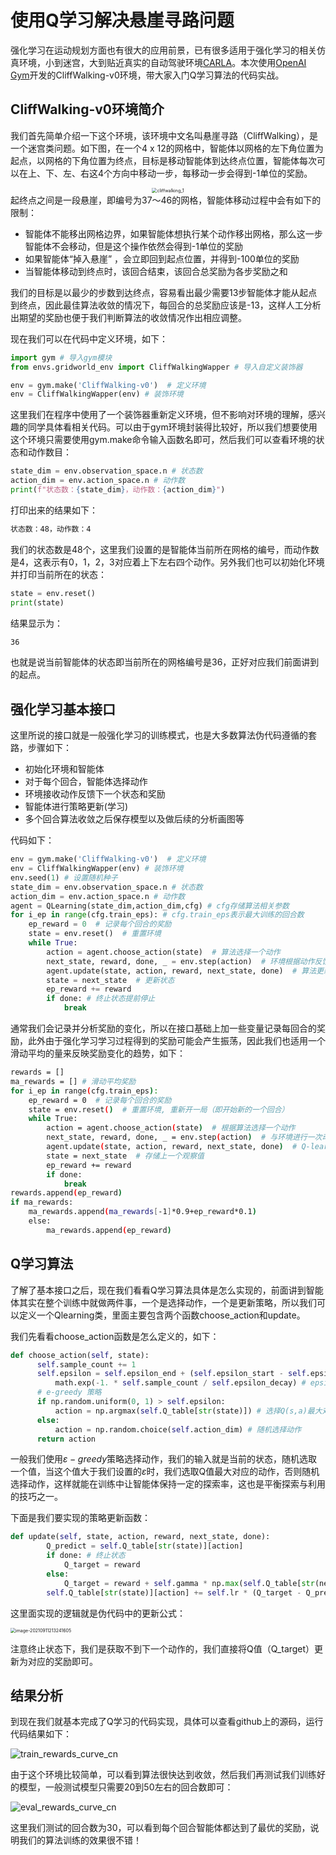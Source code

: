 # 使用Q学习解决悬崖寻路问题

强化学习在运动规划方面也有很大的应用前景，已有很多适用于强化学习的相关仿真环境，小到迷宫，大到贴近真实的自动驾驶环境[CARLA](http://carla.org/)。本次使用[OpenAI Gym](https://gym.openai.com/)开发的CliffWalking-v0环境，带大家入门Q学习算法的代码实战。

## CliffWalking-v0环境简介

我们首先简单介绍一下这个环境，该环境中文名叫悬崖寻路（CliffWalking），是一个迷宫类问题。如下图，在一个4 x 12的网格中，智能体以网格的左下角位置为起点，以网格的下角位置为终点，目标是移动智能体到达终点位置，智能体每次可以在上、下、左、右这4个方向中移动一步，每移动一步会得到-1单位的奖励。

<div align=center>
<img src="assets/cliffwalking_1.png" alt="cliffwalking_1" style="zoom:50%;" />
</div>
起终点之间是一段悬崖，即编号为37～46的网格，智能体移动过程中会有如下的限制：

* 智能体不能移出网格边界，如果智能体想执行某个动作移出网格，那么这一步智能体不会移动，但是这个操作依然会得到-1单位的奖励
* 如果智能体“掉入悬崖” ，会立即回到起点位置，并得到-100单位的奖励
* 当智能体移动到终点时，该回合结束，该回合总奖励为各步奖励之和

我们的目标是以最少的步数到达终点，容易看出最少需要13步智能体才能从起点到终点，因此最佳算法收敛的情况下，每回合的总奖励应该是-13，这样人工分析出期望的奖励也便于我们判断算法的收敛情况作出相应调整。

现在我们可以在代码中定义环境，如下：

```python
import gym # 导入gym模块
from envs.gridworld_env import CliffWalkingWapper # 导入自定义装饰器

env = gym.make('CliffWalking-v0')  # 定义环境
env = CliffWalkingWapper(env) # 装饰环境
```

这里我们在程序中使用了一个装饰器重新定义环境，但不影响对环境的理解，感兴趣的同学具体看相关代码。可以由于gym环境封装得比较好，所以我们想要使用这个环境只需要使用gym.make命令输入函数名即可，然后我们可以查看环境的状态和动作数目：

```python
state_dim = env.observation_space.n # 状态数
action_dim = env.action_space.n # 动作数
print(f"状态数：{state_dim}，动作数：{action_dim}")
```

打印出来的结果如下：

```bash
状态数：48，动作数：4
```

我们的状态数是48个，这里我们设置的是智能体当前所在网格的编号，而动作数是4，这表示有0，1，2，3对应着上下左右四个动作。另外我们也可以初始化环境并打印当前所在的状态：

```python
state = env.reset()
print(state)
```

结果显示为：

```bash
36
```

也就是说当前智能体的状态即当前所在的网格编号是36，正好对应我们前面讲到的起点。

## 强化学习基本接口

这里所说的接口就是一般强化学习的训练模式，也是大多数算法伪代码遵循的套路，步骤如下：

* 初始化环境和智能体
* 对于每个回合，智能体选择动作
* 环境接收动作反馈下一个状态和奖励
* 智能体进行策略更新(学习)
* 多个回合算法收敛之后保存模型以及做后续的分析画图等

代码如下：

```python
env = gym.make('CliffWalking-v0')  # 定义环境
env = CliffWalkingWapper(env) # 装饰环境
env.seed(1) # 设置随机种子
state_dim = env.observation_space.n # 状态数
action_dim = env.action_space.n # 动作数
agent = QLearning(state_dim,action_dim,cfg) # cfg存储算法相关参数
for i_ep in range(cfg.train_eps): # cfg.train_eps表示最大训练的回合数
    ep_reward = 0  # 记录每个回合的奖励
    state = env.reset()  # 重置环境
    while True: 
        action = agent.choose_action(state)  # 算法选择一个动作
        next_state, reward, done, _ = env.step(action)  # 环境根据动作反馈奖励和下一个状态
        agent.update(state, action, reward, next_state, done)  # 算法更新
        state = next_state  # 更新状态
        ep_reward += reward
        if done: # 终止状态提前停止
            break
```

通常我们会记录并分析奖励的变化，所以在接口基础上加一些变量记录每回合的奖励，此外由于强化学习学习过程得到的奖励可能会产生振荡，因此我们也适用一个滑动平均的量来反映奖励变化的趋势，如下：

```bash
rewards = []  
ma_rewards = [] # 滑动平均奖励
for i_ep in range(cfg.train_eps):
    ep_reward = 0  # 记录每个回合的奖励
    state = env.reset()  # 重置环境, 重新开一局（即开始新的一个回合）
    while True:
        action = agent.choose_action(state)  # 根据算法选择一个动作
        next_state, reward, done, _ = env.step(action)  # 与环境进行一次动作交互
        agent.update(state, action, reward, next_state, done)  # Q-learning算法更新
        state = next_state  # 存储上一个观察值
        ep_reward += reward
        if done:
            break
rewards.append(ep_reward)
if ma_rewards:
    ma_rewards.append(ma_rewards[-1]*0.9+ep_reward*0.1)
    else:
        ma_rewards.append(ep_reward)
```

## Q学习算法

了解了基本接口之后，现在我们看看Q学习算法具体是怎么实现的，前面讲到智能体其实在整个训练中就做两件事，一个是选择动作，一个是更新策略，所以我们可以定义一个Qlearning类，里面主要包含两个函数choose_action和update。

我们先看看choose_action函数是怎么定义的，如下：

```python
def choose_action(self, state):
      self.sample_count += 1
      self.epsilon = self.epsilon_end + (self.epsilon_start - self.epsilon_end) 
          math.exp(-1. * self.sample_count / self.epsilon_decay) # epsilon是会递减的，这里选择指数递减
      # e-greedy 策略
      if np.random.uniform(0, 1) > self.epsilon:
          action = np.argmax(self.Q_table[str(state)]) # 选择Q(s,a)最大对应的动作
      else:
          action = np.random.choice(self.action_dim) # 随机选择动作
      return action
```



一般我们使用$\varepsilon-greedy$策略选择动作，我们的输入就是当前的状态，随机选取一个值，当这个值大于我们设置的$\varepsilon$时，我们选取Q值最大对应的动作，否则随机选择动作，这样就能在训练中让智能体保持一定的探索率，这也是平衡探索与利用的技巧之一。

下面是我们要实现的策略更新函数：

```python
def update(self, state, action, reward, next_state, done):
        Q_predict = self.Q_table[str(state)][action] 
        if done: # 终止状态
            Q_target = reward  
        else:
            Q_target = reward + self.gamma * np.max(self.Q_table[str(next_state)]) 
        self.Q_table[str(state)][action] += self.lr * (Q_target - Q_predict)
```

这里面实现的逻辑就是伪代码中的更新公式：

<img src="assets/image-20210911213241605.png" alt="image-20210911213241605" style="zoom:50%;" />

注意终止状态下，我们是获取不到下一个动作的，我们直接将Q值（Q_target）更新为对应的奖励即可。

## 结果分析

到现在我们就基本完成了Q学习的代码实现，具体可以查看github上的源码，运行代码结果如下：

![train_rewards_curve_cn](assets/train_rewards_curve_cn.png)

由于这个环境比较简单，可以看到算法很快达到收敛，然后我们再测试我们训练好的模型，一般测试模型只需要20到50左右的回合数即可：

![eval_rewards_curve_cn](assets/eval_rewards_curve_cn.png)

这里我们测试的回合数为30，可以看到每个回合智能体都达到了最优的奖励，说明我们的算法训练的效果很不错！
